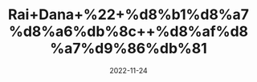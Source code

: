 ---
title: 'Rai+Dana+%22+%d8%b1%d8%a7%d8%a6%db%8c++%d8%af%d8%a7%d9%86%db%81'
date: '2022-11-24' 
metatag: '' 
inventory: '0' 
draft: false 
# meta description 
shortDescripton: 'Red+Mustard+Seed%22+Slow+Down+Ageing.+Mustard+seeds+are+rich+in+lutein+and+carotene.+Natural+Scrub.+You+can+use+rai+as+a+natural+scrub+by+adding+a+rose+essential+oil+or+lavender+oil+to+it.+'
description: 'Seed+%d8%aa%d8%ae%d9%85++%d8%a8%db%8c%d8%ac'
longdescription: ''
tags: ''
brand: ''
subCategory: ''
unit: '10 gm-Pk'
sellCount: '0'
featured: False
# product Price
price: '20.0'
# Product Short Description
shortDescription: 'Red+Mustard+Seed%22+Slow+Down+Ageing.+Mustard+seeds+are+rich+in+lutein+and+carotene.+Natural+Scrub.+You+can+use+rai+as+a+natural+scrub+by+adding+a+rose+essential+oil+or+lavender+oil+to+it.+'
productID: '9563856B-0B2D-ED11-9968-005056B3A416'
type: 'products'
category: 'Seed+%d8%aa%d8%ae%d9%85++%d8%a8%db%8c%d8%ac' 
thumnailproduct: 'https://eraconnect.blob.core.windows.net/product-images/aminsaddiquidawakhana/9563856B-0B2D-ED11-9968-005056B3A416.webp' 
images:
  - image: 'https://eraconnect.blob.core.windows.net/product-images/aminsaddiquidawakhana/9563856B-0B2D-ED11-9968-005056B3A416.webp'  
Variants:
---